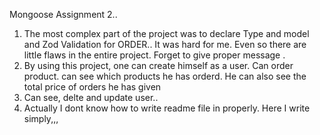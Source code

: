 Mongoose Assignment 2..
1. The most complex part of the project was to declare Type and model and Zod Validation for ORDER.. It was hard for me. Even so there are little flaws in the entire project. Forget to give proper message .
2. By using this project, one can create himself as a user. Can order product. can see which products he has orderd. He can also see the total price of  orders he has given
3. Can see, delte and update user..
4. Actually I dont know how to write readme file in properly. Here I write simply,,,
